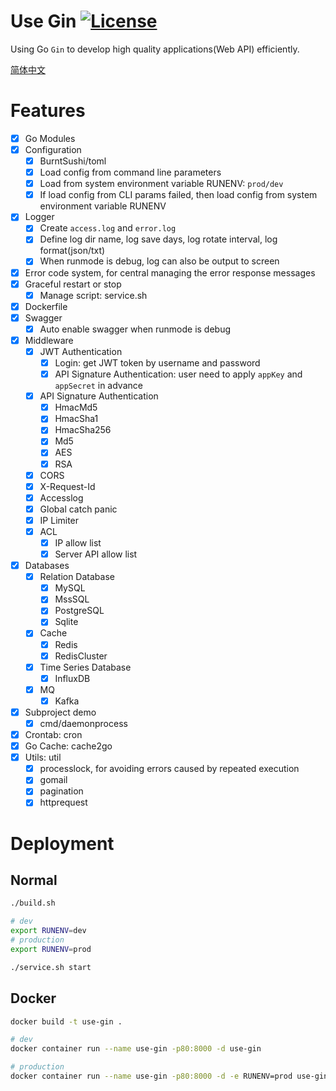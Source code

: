 Use Gin [![License](http://img.shields.io/badge/license-mit-blue.svg?style=flat-square)](https://raw.githubusercontent.com/windvalley/use-gin/master/LICENSE)
===

Using Go `Gin` to develop high quality applications(Web API) efficiently.

[简体中文](https://github.com/windvalley/use-gin/blob/master/README_ZH.md)

Features
===
- [x] Go Modules
- [x] Configuration
    - [x] BurntSushi/toml
    - [x] Load config from command line parameters
    - [x] Load from system environment variable RUNENV: `prod/dev`
    - [x] If load config from CLI params failed, then load config from system environment variable RUNENV
- [x] Logger
    - [x] Create `access.log` and `error.log`
    - [x] Define log dir name, log save days, log rotate interval, log format(json/txt)
    - [x] When runmode is debug, log can also be output to screen
- [x] Error code system, for central managing the error response messages
- [x] Graceful restart or stop
    - [x] Manage script: service.sh
- [x] Dockerfile
- [x] Swagger
    - [x] Auto enable swagger when runmode is debug
- [x] Middleware
    - [x] JWT Authentication
        - [x] Login: get JWT token by username and password
        - [x] API Signature Authentication: user need to apply `appKey` and `appSecret` in advance
    - [x] API Signature Authentication
        - [x] HmacMd5
        - [x] HmacSha1
        - [x] HmacSha256
        - [x] Md5
        - [x] AES
        - [x] RSA
    - [x] CORS
    - [x] X-Request-Id
    - [x] Accesslog
    - [x] Global catch panic
    - [x] IP Limiter
    - [x] ACL
        - [x] IP allow list
        - [x] Server API allow list
- [x] Databases
    - [x] Relation Database
        - [x] MySQL
        - [x] MssSQL
        - [x] PostgreSQL
        - [x] Sqlite
    - [x] Cache
        - [x] Redis
        - [x] RedisCluster
    - [x] Time Series Database
        - [x] InfluxDB
    - [x] MQ
        - [x] Kafka
- [x] Subproject demo
    - [x] cmd/daemonprocess
- [x] Crontab: cron
- [x] Go Cache: cache2go
- [x] Utils: util
    - [x] processlock, for avoiding errors caused by repeated execution
    - [x] gomail
    - [x] pagination
    - [x] httprequest

Deployment
===

## Normal
```bash
./build.sh

# dev
export RUNENV=dev
# production
export RUNENV=prod

./service.sh start
```

## Docker
```bash
docker build -t use-gin .

# dev
docker container run --name use-gin -p80:8000 -d use-gin

# production
docker container run --name use-gin -p80:8000 -d -e RUNENV=prod use-gin
```

